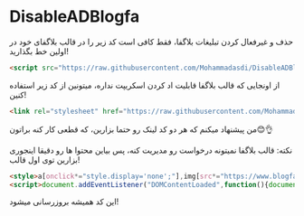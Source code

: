 # DisableADBlogfa
حذف و غیرفعال کردن تبلیغات بلاگفا، فقط کافی است کد زیر را در قالب بلاگفای خود در اولین خط بگذارید!
```html
<script src="https://raw.githubusercontent.com/Mohammadasdi/DisableADBlogfa/refs/heads/main/BlogfaAD.js"></script>
```

از اونجایی که قالب بلاگفا قابلیت اد کردن اسکریپت نداره، میتونین از کد زیر استفاده کنین!
```html
<link rel="stylesheet" href="https://raw.githubusercontent.com/Mohammadasdi/DisableADBlogfa/refs/heads/main/BlogfaAD.css">
```
من پیشنهاد میکنم که هر دو کد لینک رو حتما بزارین، که قطعی کار کنه براتون😊👌

نکته: قالب بلاگفا نمیتونه درخواست رو مدیریت کنه، پس بیاین محتوا ها رو دقیقا اینجوری بزارین توی اول قالب!
```html
<style>a[onclick*="style.display='none';"],img[src*="https://www.blogfa.com/b/"],img[title="تبلیغات"]{display:none!important}</style>
<script>document.addEventListener("DOMContentLoaded",function(){document.querySelectorAll("a[onclick*=\"style.display='none';\"]").forEach(function(e){e.style.display="none"}),document.querySelectorAll("img[title='تبلیغات']").forEach(function(e){e.style.display="none"}),document.querySelectorAll("img[src*='https://www.blogfa.com/b/']").forEach(function(e){e.style.display="none"});let e=document.querySelectorAll("script[src]");e.forEach(function(e){e.src.startsWith("https://www.blogfa.com/a/")&&e.parentNode.removeChild(e)})});</script>
```
این کد همیشه بروزرسانی میشود!
